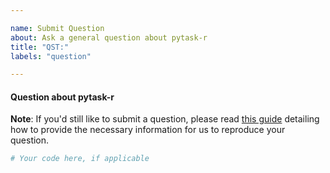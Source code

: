 ```yaml
---

name: Submit Question
about: Ask a general question about pytask-r
title: "QST:"
labels: "question"

---
```


#### Question about pytask-r

**Note**: If you'd still like to submit a question, please read [this guide](
https://matthewrocklin.com/blog/work/2018/02/28/minimal-bug-reports) detailing how to
provide the necessary information for us to reproduce your question.

```python
# Your code here, if applicable
```

